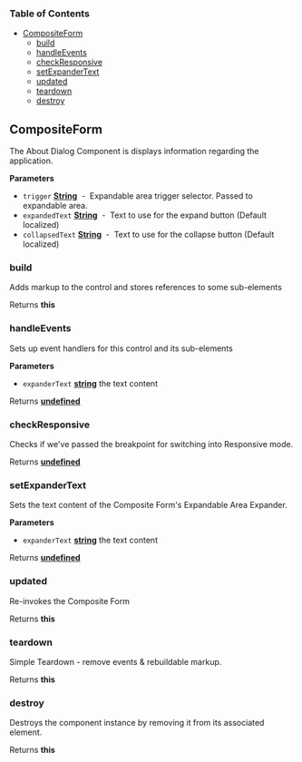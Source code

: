 <!-- Generated by documentation.js. Update this documentation by updating the source code. -->

### Table of Contents

-   [CompositeForm](#compositeform)
    -   [build](#build)
    -   [handleEvents](#handleevents)
    -   [checkResponsive](#checkresponsive)
    -   [setExpanderText](#setexpandertext)
    -   [updated](#updated)
    -   [teardown](#teardown)
    -   [destroy](#destroy)

## CompositeForm

The About Dialog Component is displays information regarding the application.

**Parameters**

-   `trigger` **[String](https://developer.mozilla.org/en-US/docs/Web/JavaScript/Reference/Global_Objects/String)**  -  Expandable area trigger selector. Passed to expandable area.
-   `expandedText` **[String](https://developer.mozilla.org/en-US/docs/Web/JavaScript/Reference/Global_Objects/String)**  -  Text to use for the expand button (Default localized)
-   `collapsedText` **[String](https://developer.mozilla.org/en-US/docs/Web/JavaScript/Reference/Global_Objects/String)**  -  Text to use for the collapse button (Default localized)

### build

Adds markup to the control and stores references to some sub-elements

Returns **this** 

### handleEvents

Sets up event handlers for this control and its sub-elements

**Parameters**

-   `expanderText` **[string](https://developer.mozilla.org/en-US/docs/Web/JavaScript/Reference/Global_Objects/String)** the text content

Returns **[undefined](https://developer.mozilla.org/en-US/docs/Web/JavaScript/Reference/Global_Objects/undefined)** 

### checkResponsive

Checks if we've passed the breakpoint for switching into Responsive mode.

Returns **[undefined](https://developer.mozilla.org/en-US/docs/Web/JavaScript/Reference/Global_Objects/undefined)** 

### setExpanderText

Sets the text content of the Composite Form's Expandable Area Expander.

**Parameters**

-   `expanderText` **[string](https://developer.mozilla.org/en-US/docs/Web/JavaScript/Reference/Global_Objects/String)** the text content

Returns **[undefined](https://developer.mozilla.org/en-US/docs/Web/JavaScript/Reference/Global_Objects/undefined)** 

### updated

Re-invokes the Composite Form

Returns **this** 

### teardown

Simple Teardown - remove events & rebuildable markup.

Returns **this** 

### destroy

Destroys the component instance by removing it from its associated element.

Returns **this** 
